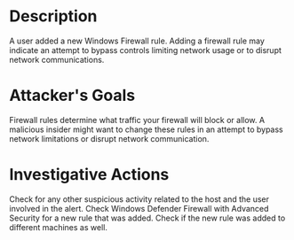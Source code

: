 # Description
A user added a new Windows Firewall rule. Adding a firewall rule may indicate an attempt to bypass controls limiting network usage or to disrupt network communications.
# Attacker's Goals
Firewall rules determine what traffic your firewall will block or allow. A malicious insider might want to change these rules in an attempt to bypass network limitations or disrupt network communication.
# Investigative Actions
Check for any other suspicious activity related to the host and the user involved in the alert.
Check Windows Defender Firewall with Advanced Security for a new rule that was added.
Check if the new rule was added to different machines as well.
